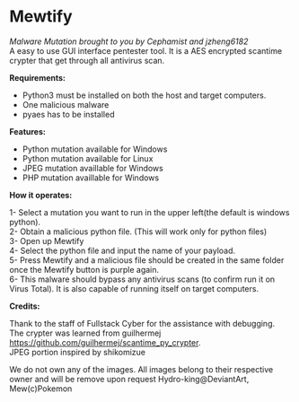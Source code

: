 # **Mewtify**
*Malware Mutation brought to you by Cephamist and jzheng6182*  
A easy to use GUI interface pentester tool. It is a AES encrypted scantime crypter that get through all antivirus scan. 

**Requirements:**  
- Python3 must be installed on both the host and target computers.
- One malicious malware  
- pyaes has to be installed 
  
**Features:**  
- Python mutation available for Windows  
- Python mutation available for Linux  
- JPEG mutation availlable for Windows
- PHP mutation availlable for Windows
  
**How it operates:**  
  
1- Select a mutation you want to run in the upper left(the default is windows python).  
2- Obtain a malicious python file. (This will work only for python files)  
3- Open up Mewtify  
4- Select the python file and input the name of your payload.  
5- Press Mewtify and a malicious file should be created in the same folder once the Mewtify button is purple again.  
6- This malware should bypass any antivirus scans (to confirm run it on Virus Total). It is also capable of running itself on target computers.  

**Credits:**  
  
Thank to the staff of Fullstack Cyber for the assistance with debugging.  
The crypter was learned from guilhermej https://github.com/guilhermej/scantime_py_crypter.  
JPEG portion inspired by shikomizue

We do not own any of the images. All images belong to their respective owner and will be remove upon request
 Hydro-king@DeviantArt, Mew(c)Pokemon
